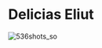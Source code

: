# Delicias Eliut

![536shots_so](https://github.com/user-attachments/assets/3e768486-3831-4f01-8db5-4da90da70a9b)
